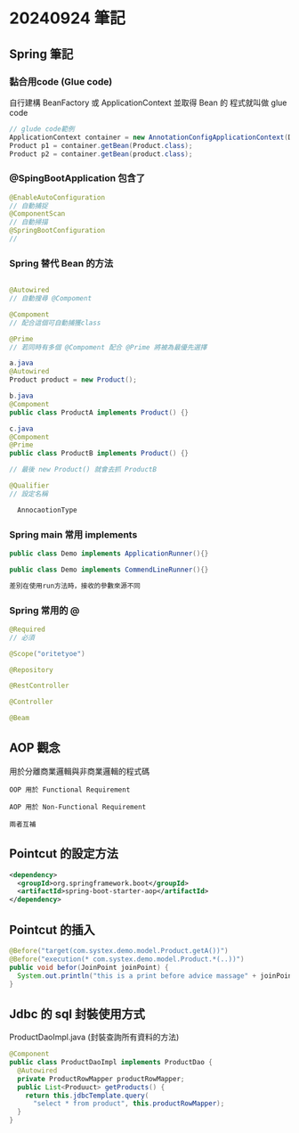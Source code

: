 # 20240924 筆記

## Spring 筆記

### 黏合用code (Glue code)
自行建構 BeanFactory 或 ApplicationContext 並取得 Bean 的 程式就叫做 glue code
```java
// glude code範例
ApplicationContext container = new AnnotationConfigApplicationContext(DemoApplication.class);
Product p1 = container.getBean(Product.class);
Product p2 = container.getBean(product.class);
```

### @SpingBootApplication 包含了
```java
@EnableAutoConfiguration
// 自動捕捉
@ComponentScan
// 自動掃描
@SpringBootConfiguration
// 
```


### Spring 替代 Bean 的方法
```java

@Autowired
// 自動搜尋 @Compoment 

@Compoment  
// 配合這個可自動捕獲class

@Prime
// 若同時有多個 @Compoment 配合 @Prime 將被為最優先選擇

a.java
@Autowired
Product product = new Product();

b.java
@Compoment
public class ProductA implements Product() {}

c.java
@Compoment
@Prime
public class ProductB implements Product() {}

// 最後 new Product() 就會去抓 ProductB

@Qualifier
// 設定名稱
```

```java
  AnnocaotionType

```

### Spring main 常用 implements

```java
public class Demo implements ApplicationRunner(){}

public class Demo implements CommendLineRunner(){}

差別在使用run方法時，接收的參數來源不同
```

### Spring 常用的 @

```java
@Required
// 必須

@Scope("oritetyoe")

@Repository

@RestController

@Controller

@Beam
```


## AOP 觀念
用於分離商業邏輯與非商業邏輯的程式碼

```
OOP 用於 Functional Requirement

AOP 用於 Non-Functional Requirement 

兩者互補
```

## Pointcut 的設定方法

```xml
<dependency>
  <groupId>org.springframework.boot</groupId>
  <artifactId>spring-boot-starter-aop</artifactId>
</dependency>
```

## Pointcut 的插入

```java
@Before("target(com.systex.demo.model.Product.getA())")
@Before("execution(* com.systex.demo.model.Product.*(..))")
public void befor(JoinPoint joinPoint) {
  System.out.println("this is a print before advice massage" + joinPoint.getSignature().getDeclaringTypeName() + ", " + joinPoint.getSignature(),getName());
}
```

## Jdbc 的 sql 封裝使用方式
ProductDaoImpl.java (封裝查詢所有資料的方法)
```java
@Component
public class ProductDaoImpl implements ProductDao {
  @Autowired
  private ProductRowMapper productRowMapper;
  public List<Produuct> getProducts() {
    return this.jdbcTemplate.query(
      "select * from product", this.productRowMapper);
  }
}
```



